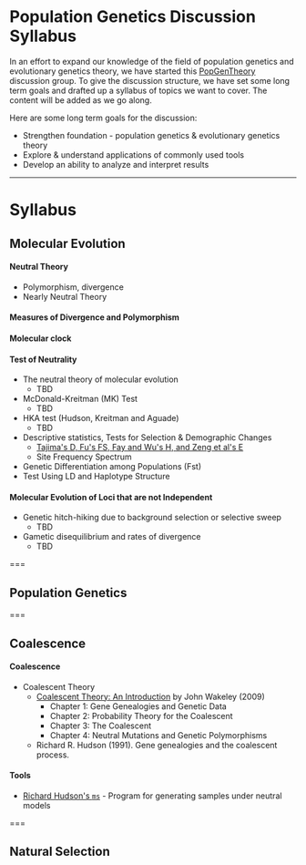 # Population Genetics Discussion Syllabus

In an effort to expand our knowledge of the field of population genetics and evolutionary genetics theory, we have started this [PopGenTheory](https://github.com/MorrellLAB/PopGenTheory/blob/master/README.md) discussion group. To give the discussion structure, we have set some long term goals and drafted up a syllabus of topics we want to cover. The content will be added as we go along.

Here are some long term goals for the discussion:

- Strengthen foundation - population genetics & evolutionary genetics theory
- Explore & understand applications of commonly used tools
- Develop an ability to analyze and interpret results

***

# Syllabus

## Molecular Evolution

#### Neutral Theory

- Polymorphism, divergence
- Nearly Neutral Theory

#### Measures of Divergence and Polymorphism

#### Molecular clock

#### Test of Neutrality

- The neutral theory of molecular evolution
    - TBD
- McDonald-Kreitman (MK) Test
    - TBD
- HKA test (Hudson, Kreitman and Aguade)
    - TBD
- Descriptive statistics, Tests for Selection & Demographic Changes
    - [Tajima's D, Fu's FS, Fay and Wu's H, and Zeng et al's E](http://darwin.eeb.uconn.edu/eeb348/lecturenotes/molevol-tajima.pdf) 
    - Site Frequency Spectrum
- Genetic Differentiation among Populations (Fst)
- Test Using LD and Haplotype Structure

#### Molecular Evolution of Loci that are not Independent

- Genetic hitch-hiking due to background selection or selective sweep
    - TBD
- Gametic disequilibrium and rates of divergence
    - TBD

===

## Population Genetics



===

## Coalescence

#### Coalescence

- Coalescent Theory
    - [Coalescent Theory: An Introduction](http://www.roberts-publishers.com/authors/wakeley-john/coalescent-theory.html) by John Wakeley (2009)
        - Chapter 1: Gene Genealogies and Genetic Data
        - Chapter 2: Probability Theory for the Coalescent
        - Chapter 3: The Coalescent
        - Chapter 4: Neutral Mutations and Genetic Polymorphisms
    - Richard R. Hudson (1991). Gene genealogies and the coalescent process.

#### Tools 
- [Richard Hudson's `ms`](http://home.uchicago.edu/rhudson1/source/mksamples.html) - Program for generating samples under neutral models

===

## Natural Selection


